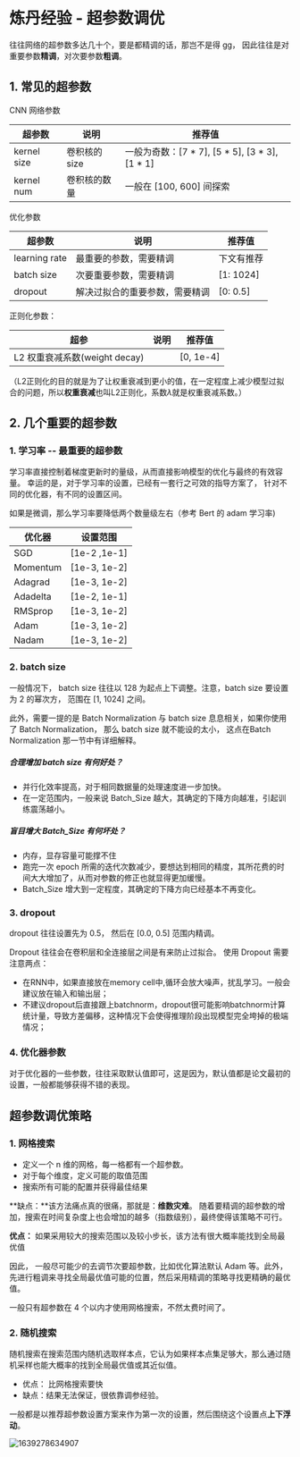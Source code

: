 # 炼丹经验 - 超参数调优

往往网络的超参数多达几十个，要是都精调的话，那岂不是得 gg， 因此往往是对重要参数**精调**，对次要参数**粗调**。

## 1. 常见的超参数

CNN 网络参数

| 超参数      | 说明          | 推荐值                                         |
| ----------- | ------------- | ---------------------------------------------- |
| kernel size | 卷积核的 size | 一般为奇数：[7 * 7], [5 * 5], [3 * 3], [1 * 1] |
| kernel num  | 卷积核的数量  | 一般在 [100, 600] 间探索                       |

优化参数

| 超参数        | 说明                           | 推荐值     |
| ------------- | ------------------------------ | ---------- |
| learning rate | 最重要的参数，需要精调         | 下文有推荐 |
| batch size    | 次要重要参数，需要精调         | [1: 1024]  |
| dropout       | 解决过拟合的重要参数，需要精调 | [0: 0.5]   |

正则化参数：

| 超参                          | 说明 | 推荐值    |
| ----------------------------- | ---- | --------- |
| L2 权重衰减系数(weight decay) |      | [0, 1e-4] |

（L2正则化的目的就是为了让权重衰减到更小的值，在一定程度上减少模型过拟合的问题，所以**权重衰减**也叫L2正则化，系数$λ$就是权重衰减系数。）



## 2. 几个重要的超参数

### 1. 学习率 -- 最重要的超参数

学习率直接控制着梯度更新时的量级，从而直接影响模型的优化与最终的有效容量。 幸运的是，对于学习率的设置，已经有一套行之可效的指导方案了， 针对不同的优化器，有不同的设置区间。

如果是微调，那么学习率要降低两个数量级左右（参考 Bert 的 adam 学习率)

| 优化器   | 设置范围     |
| -------- | ------------ |
| SGD      | [1e-2 ,1e-1] |
| Momentum | [1e-3, 1e-2] |
| Adagrad  | [1e-3, 1e-2] |
| Adadelta | [1e-2, 1e-1] |
| RMSprop  | [1e-3, 1e-2] |
| Adam     | [1e-3, 1e-2] |
| Nadam    | [1e-3, 1e-2] |

### 2. batch size

一般情况下， batch size 往往以 128 为起点上下调整。注意，batch size 要设置为 2 的幂次方， 范围在 [1, 1024] 之间。

此外，需要一提的是 Batch Normalization 与 batch size 息息相关，如果你使用了 Batch Normalization， 那么 batch size 就不能设的太小， 这点在Batch Normalization 那一节中有详细解释。

##### 合理增加 batch size 有何好处？

- 并行化效率提高，对于相同数据量的处理速度进一步加快。
- 在一定范围内，一般来说 Batch_Size 越大，其确定的下降方向越准，引起训练震荡越小。

##### 盲目增大 Batch_Size 有何坏处？

- 内存，显存容量可能撑不住
- 跑完一次 epoch 所需的迭代次数减少，要想达到相同的精度，其所花费的时间大大增加了，从而对参数的修正也就显得更加缓慢。
- Batch_Size 增大到一定程度，其确定的下降方向已经基本不再变化。

### 3. dropout

dropout 往往设置先为 0.5， 然后在 [0.0, 0.5] 范围内精调。

Dropout 往往会在卷积层和全连接层之间是有来防止过拟合。 使用 Dropout 需要注意两点：

- 在RNN中，如果直接放在memory cell中,循环会放大噪声，扰乱学习。一般会建议放在输入和输出层；
- 不建议dropout后直接跟上batchnorm，dropout很可能影响batchnorm计算统计量，导致方差偏移，这种情况下会使得推理阶段出现模型完全垮掉的极端情况；

### 4. 优化器参数

对于优化器的一些参数，往往采取默认值即可，这是因为，默认值都是论文最初的设置，一般都能够获得不错的表现。



## 超参数调优策略

### 1. 网格搜索

- 定义一个 n 维的网格，每一格都有一个超参数。
- 对于每个维度，定义可能的取值范围
- 搜索所有可能的配置并获得最佳结果

**缺点：**该方法痛点真的很痛，那就是：**维数灾难**。 随着要精调的超参数的增加，搜索在时间复杂度上也会增加的越多（指数级别），最终使得该策略不可行。

**优点：** 如果采用较大的搜索范围以及较小步长，该方法有很大概率能找到全局最优值

因此， 一般尽可能少的去调节次要超参数，比如优化算法默认 Adam 等。此外， 先进行粗调来寻找全局最优值可能的位置，然后采用精调的策略寻找更精确的最优值。

一般只有超参数在 4 个以内才使用网格搜索，不然太费时间了。

### 2. 随机搜索

随机搜索在搜索范围内随机选取样本点，它认为如果样本点集足够大，那么通过随机采样也能大概率的找到全局最优值或其近似值。

- 优点： 比网格搜索要快
- 缺点：结果无法保证，很依靠调参经验。

一般都是以推荐超参数设置方案来作为第一次的设置，然后围绕这个设置点**上下浮动**。

![1639278634907](C:\Users\zh-wa\AppData\Roaming\Typora\typora-user-images\1639278634907.png)